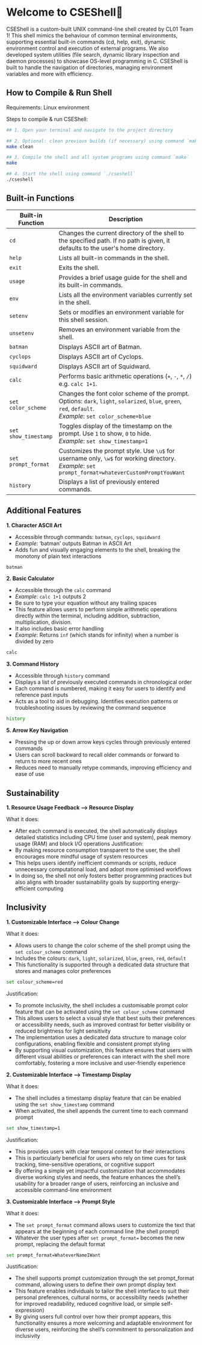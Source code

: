 # Welcome to CSEShell🐚

CSEShell is a custom-built UNIX command-line shell created by CL01 Team 1! This shell mimics the behaviour of common terminal environments, supporting essential built-in commands (cd, help, exit), dynamic environment control and execution of external programs. We also developed system utilities (file search, dynamic library inspection and daemon processes) to showcase OS-level programming in C. CSEShell is built to handle the navigation of directories, managing environment variables and more with efficiency. 

## How to Compile & Run Shell 

Requirements: Linux environment

Steps to compile & run CSEShell:
```bash
## 1. Open your terminal and navigate to the project directory

## 2. Optional: clean previous builds (if necessary) using command `make clean`
make clean

## 3. Compile the shell and all system programs using command `make`
make

## 4. Start the shell using command `./cseshell`
./cseshell
```

## Built-in Functions 

| **Built-in Function**| **Description**                                                                                                                                                |
| -------------------- | -------------------------------------------------------------------------------------------------------------------------------------------------------------- |
| `cd`                 | Changes the current directory of the shell to the specified path. If no path is given, it defaults to the user's home directory.                               |
| `help`               | Lists all built-in commands in the shell.                                                                                                                      |
| `exit`               | Exits the shell.                                                                                                                                               |
| `usage`              | Provides a brief usage guide for the shell and its built-in commands.                                                                                          |
| `env`                | Lists all the environment variables currently set in the shell.                                                                                                |
| `setenv`             | Sets or modifies an environment variable for this shell session.                                                                                               |
| `unsetenv`           | Removes an environment variable from the shell.                                                                                                                |
| `batman`             | Displays ASCII art of Batman.                                                                                                                                  |
| `cyclops`            | Displays ASCII art of Cyclops.                                                                                                                                 |
| `squidward`          | Displays ASCII art of Squidward.                                                                                                                               |
| `calc`               | Performs basic arithmetic operations (`+`, `-`, `*`, `/`) e.g. `calc 1+1`.                                                                                     |
| `set color_scheme`   | Changes the font color scheme of the prompt. Options: `dark`, `light`, `solarized`, `blue`, `green`, `red`, `default`. <br> *Example*: `set color_scheme=blue` |
| `set show_timestamp` | Toggles display of the timestamp on the prompt. Use `1` to show, `0` to hide. <br> *Example*: `set show_timestamp=1`                                           |
| `set prompt_format`  | Customizes the prompt style. Use `\u$` for username only, `\w$` for working directory. <br> *Example*: `set prompt_format=whateverCustomPromptYouWant`         |
| `history`            | Displays a list of previously entered commands.                                                                                                                |

## Additional Features

**1. Character ASCII Art** 
  - Accessible through commands: `batman`, `cyclops`, `squidward`
  - *Example*: ‘batman’ outputs Batman in ASCII Art 
  - Adds fun and visually engaging elements to the shell, breaking the monotony of plain text interactions
```bash
batman
```

**2. Basic Calculator**
  - Accessible through the `calc` command
  - *Example*: `calc 1+1` outputs 2
  - Be sure to type your equation without any trailing spaces
  - This feature allows users to perform simple arithmetic operations directly within the terminal, including addition, subtraction, multiplication, division.
  - It also includes basic error handling
  - *Example*: Returns `inf` (which stands for infinity) when a number is divided by zero
```bash
calc
```

**3. Command History**
  - Accessible through `history` command
  - Displays a list of previously executed commands in chronological order
  - Each command is numbered, making it easy for users to identify and reference past inputs
  - Acts as a tool to aid in debugging. Identifies execution patterns or troubleshooting issues by reviewing the command sequence
```bash
history
```

**5. Arrow Key Navigation**
  - Pressing the up or down arrow keys cycles through previously entered commands
  - Users can scroll backward to recall older commands or forward to return to more recent ones
  - Reduces need to manually retype commands, improving efficiency and ease of use

## Sustainability 

**1. Resource Usage Feedback --> Resource Display**

What it does:
- After each command is executed, the shell automatically displays detailed statistics including CPU time (user and system), peak memory usage (RAM) and block I/O operations
Justification:
- By making resource consumption transparent to the user, the shell encourages more mindful usage of system resources
- This helps users identify inefficient commands or scripts, reduce unnecessary computational load, and adopt more optimised workflows
- In doing so, the shell not only fosters better programming practices but also aligns with broader sustainability goals by supporting energy-efficient computing

## Inclusivity 

**1. Customizable Interface --> Colour Change**

What it does:
- Allows users to change the color scheme of the shell prompt using the `set colour_scheme` command
- Includes the colours: `dark`, `light`, `solarized`, `blue`, `green`, `red`, `default`
- This functionality is supported through a dedicated data structure that stores and manages color preferences
```bash
set colour_scheme=red
```
Justification:
- To promote inclusivity, the shell includes a customisable prompt color feature that can be activated using the `set colour_scheme` command
- This allows users to select a visual style that best suits their preferences or accessibility needs, such as improved contrast for better visibility or reduced brightness for light sensitivity
- The implementation uses a dedicated data structure to manage color configurations, enabling flexible and consistent prompt styling
- By supporting visual customization, this feature ensures that users with different visual abilities or preferences can interact with the shell more comfortably, fostering a more inclusive and user-friendly experience

**2. Customizable Interface --> Timestamp Display**

What it does:
- The shell includes a timestamp display feature that can be enabled using the `set show_timestamp` command
- When activated, the shell appends the current time to each command prompt
```bash
set show_timestamp=1
```
Justification:
- This provides users with clear temporal context for their interactions
- This is particularly beneficial for users who rely on time cues for task tracking, time-sensitive operations, or cognitive support
- By offering a simple yet impactful customization that accommodates diverse working styles and needs, the feature enhances the shell’s usability for a broader range of users, reinforcing an inclusive and accessible command-line environment

**3. Customizable Interface --> Prompt Style**

What it does:
- The `set prompt_format` command allows users to customize the text that appears at the beginning of each command line (the shell prompt)
- Whatever the user types after `set prompt_format=` becomes the new prompt, replacing the default format
```bash
set prompt_format=WhateverNameIWant
```
Justification:
- The shell supports prompt customization through the set prompt_format command, allowing users to define their own prompt display text
- This feature enables individuals to tailor the shell interface to suit their personal preferences, cultural norms, or accessibility needs (whether for improved readability, reduced cognitive load, or simple self-expression) 
- By giving users full control over how their prompt appears, this functionality ensures a more welcoming and adaptable environment for diverse users, reinforcing the shell’s commitment to personalization and inclusivity

